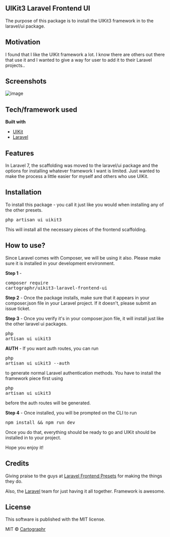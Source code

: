 ## UIKit3 Laravel Frontend UI
The purpose of this package is to install the UIKit3 framework in to the laravel/ui package.

## Motivation
I found that I like the UIKit framework a lot. I know there are others out there that use it and I wanted to give a way for user to add it to their Laravel projects..

## Screenshots
![image](https://i.imgur.com/xVS4U3F.png)

## Tech/framework used

<b>Built with</b>
- [UIKit](http://getuikit.com)
- [Laravel](http://laravel.com)

## Features
In Laravel 7, the scaffolding was moved to the laravel/ui package and the options for installing whatever framework I want is limited. Just wanted to make the process a little easier for myself and others who use UIKit.

## Installation
To install this package - you call it just like you would when installing any of the other presets.

<pre>php artisan ui uikit3</pre>

This will install all the necessary pieces of the frontend scaffolding.

## How to use?
Since Laravel comes with Composer, we will be using it also. Please make sure it is installed in your development environment.

**Step 1** - <pre>composer require cartographr/uikit3-laravel-frontend-ui</pre>

**Step 2** - Once the package installs, make sure that it appears in your composer.json file in your Laravel project. If it doesn't, please submit an issue ticket.

**Step 3** - Once you verify it's in your composer.json file, it will install just like the other laravel ui packages. <pre>php artisan ui uikit3</pre>

**AUTH** - If you want auth routes, you can run <pre>php artisan ui uikit3 --auth</pre> to generate normal Laravel authentication methods. You have to install the framework piece first using <pre>php artisan ui uikit3</pre> before the auth routes will be generated.

**Step 4** - Once installed, you will be prompted on the CLI to run <pre>npm install && npm run dev</pre>
Once you do that, everything should be ready to go and UIKit should be installed in to your project.

Hope you enjoy it!

## Credits
Giving praise to the guys at [Laravel Frontend Presets](https://github.com/laravel-frontend-presets) for making the things they do.

Also, the [Laravel](http://laravel.com) team for just having it all together. Framework is awesome.

## License
This software is published with the MIT license.

MIT © [Cartographr]()
